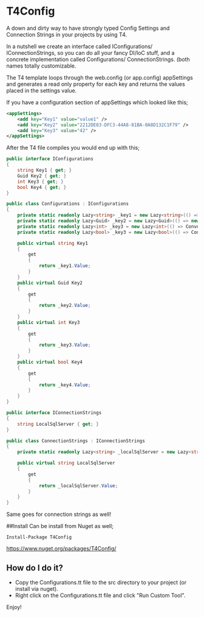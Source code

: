 # T4Config

A down and dirty way to have strongly typed Config Settings and Connection Strings in your projects by using T4.

In a nutshell we create an interface called IConfigurations/ IConnectionStrings, so you can do all your fancy DI/IoC stuff, and a concrete implementation called Configurations/ ConnectionStrings. (both names totally customizable.

The T4 template loops through the web.config (or app.config) appSettings and generates a read only property for each key and returns the values placed in the settings value.

If you have a configuration section of appSettings which looked like this;

```xml
<appSettings>
    <add key="Key1" value="value1" />
    <add key="Key2" value="2212DE83-DFC3-44A8-81BA-0A8D132C1F79" />
    <add key="Key3" value="42" />
</appSettings>
```

After the T4 file compiles you would end up with this;

```csharp
public interface IConfigurations
{
	string Key1 { get; }
	Guid Key2 { get; }
	int Key3 { get; }
	bool Key4 { get; }
}

public class Configurations : IConfigurations
{
	private static readonly Lazy<string> _key1 = new Lazy<string>(() => ConfigurationManager.AppSettings["Key1"]);
	private static readonly Lazy<Guid> _key2 = new Lazy<Guid>(() => new Guid(ConfigurationManager.AppSettings["Key2"]));
	private static readonly Lazy<int> _key3 = new Lazy<int>(() => Convert.ToInt32(ConfigurationManager.AppSettings["Key3"]));
	private static readonly Lazy<bool> _key3 = new Lazy<bool>(() => Convert.ToBoolean(ConfigurationManager.AppSettings["Key4"]));

	public virtual string Key1 
	{
		get 
		{
			return _key1.Value;
		}
	}
	public virtual Guid Key2 
	{
		get 
		{
			return _key2.Value;
		}
	}
	public virtual int Key3 
	{
		get 
		{
			return _key3.Value;
		}
	}
	public virtual bool Key4 
	{
		get 
		{
			return _key4.Value;
		}
	}
}

public interface IConnectionStrings
{
	string LocalSqlServer { get; }
}

public class ConnectionStrings : IConnectionStrings
{
	private static readonly Lazy<string> _localSqlServer = new Lazy<string>(() => ConfigurationManager.ConnectionStrings["LocalSqlServer"].ConnectionString);

	public virtual string LocalSqlServer 
	{
		get 
		{
			return _localSqlServer.Value;
		}
	}
}
```

Same goes for connection strings as well!

##Install
Can be install from Nuget as well;

    Install-Package T4Config

https://www.nuget.org/packages/T4Config/

## How do I do it?
- Copy the Configurations.tt file to the src directory to your project (or install via nuget).
- Right click on the Configurations.tt file and click "Run Custom Tool".

Enjoy!
